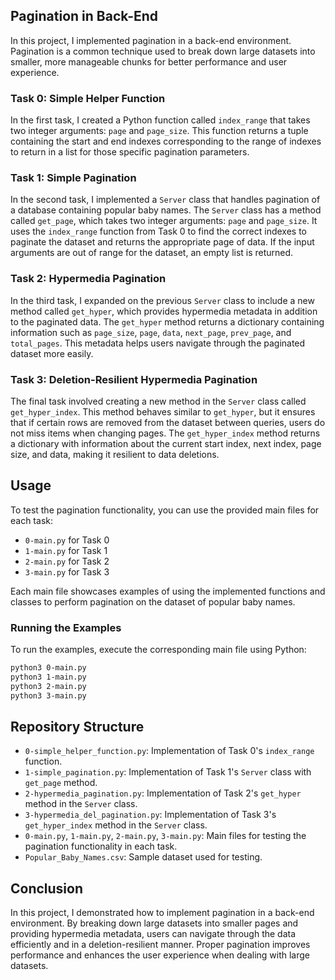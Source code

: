 ## Pagination in Back-End

In this project, I implemented pagination in a back-end environment. Pagination is a common technique used to break down large datasets into smaller, more manageable chunks for better performance and user experience.

### Task 0: Simple Helper Function

In the first task, I created a Python function called `index_range` that takes two integer arguments: `page` and `page_size`. This function returns a tuple containing the start and end indexes corresponding to the range of indexes to return in a list for those specific pagination parameters.

### Task 1: Simple Pagination

In the second task, I implemented a `Server` class that handles pagination of a database containing popular baby names. The `Server` class has a method called `get_page`, which takes two integer arguments: `page` and `page_size`. It uses the `index_range` function from Task 0 to find the correct indexes to paginate the dataset and returns the appropriate page of data. If the input arguments are out of range for the dataset, an empty list is returned.

### Task 2: Hypermedia Pagination

In the third task, I expanded on the previous `Server` class to include a new method called `get_hyper`, which provides hypermedia metadata in addition to the paginated data. The `get_hyper` method returns a dictionary containing information such as `page_size`, `page`, `data`, `next_page`, `prev_page`, and `total_pages`. This metadata helps users navigate through the paginated dataset more easily.

### Task 3: Deletion-Resilient Hypermedia Pagination

The final task involved creating a new method in the `Server` class called `get_hyper_index`. This method behaves similar to `get_hyper`, but it ensures that if certain rows are removed from the dataset between queries, users do not miss items when changing pages. The `get_hyper_index` method returns a dictionary with information about the current start index, next index, page size, and data, making it resilient to data deletions.

## Usage

To test the pagination functionality, you can use the provided main files for each task:

- `0-main.py` for Task 0
- `1-main.py` for Task 1
- `2-main.py` for Task 2
- `3-main.py` for Task 3

Each main file showcases examples of using the implemented functions and classes to perform pagination on the dataset of popular baby names.

### Running the Examples

To run the examples, execute the corresponding main file using Python:

```bash
python3 0-main.py
python3 1-main.py
python3 2-main.py
python3 3-main.py
```

## Repository Structure

- `0-simple_helper_function.py`: Implementation of Task 0's `index_range` function.
- `1-simple_pagination.py`: Implementation of Task 1's `Server` class with `get_page` method.
- `2-hypermedia_pagination.py`: Implementation of Task 2's `get_hyper` method in the `Server` class.
- `3-hypermedia_del_pagination.py`: Implementation of Task 3's `get_hyper_index` method in the `Server` class.
- `0-main.py`, `1-main.py`, `2-main.py`, `3-main.py`: Main files for testing the pagination functionality in each task.
- `Popular_Baby_Names.csv`: Sample dataset used for testing.

## Conclusion

In this project, I demonstrated how to implement pagination in a back-end environment. By breaking down large datasets into smaller pages and providing hypermedia metadata, users can navigate through the data efficiently and in a deletion-resilient manner. Proper pagination improves performance and enhances the user experience when dealing with large datasets.
